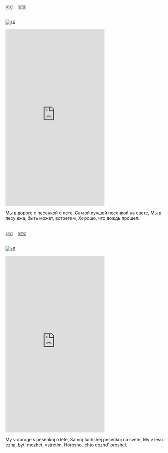 <span id="ru"><a href='#ru'>🇷🇺</a> &nbsp;&nbsp;&nbsp;<a href='#en'>🇺🇸</a> &nbsp;&nbsp;&nbsp;</span><br><br>

![з6](https://github.com/user-attachments/assets/d736278f-d3bb-468e-b16a-9314583662d1)

<iframe width="315" height="560" src="https://www.youtube.com/embed/H_UCcJqsLRM" frameborder="0" allow="accelerometer; autoplay; clipboard-write; encrypted-media; gyroscope; picture-in-picture; web-share"allowfullscreen></iframe>

Мы в дороге с песенкой о лете,
Самой лучшей песенкой на свете,
Мы в лесу ежа, быть может, встретим,
Хорошо, что дождь прошел.<br><br>

<span id="en"><a href='#ru'>🇷🇺</a> &nbsp;&nbsp;&nbsp;<a href='#en'>🇺🇸</a> &nbsp;&nbsp;&nbsp;</span><br><br>

![з6](https://github.com/user-attachments/assets/d736278f-d3bb-468e-b16a-9314583662d1)

<iframe width="315" height="560" src="https://www.youtube.com/embed/2GTOpETta" frameborder="0" allow="accelerometer; autoplay; clipboard-write; encrypted-media; gyroscope; picture-in-picture; web-share"allowfullscreen></iframe>

My v doroge s pesenkoj o lete,
Samoj luchshej pesenkoj na svete,
My v lesu ezha, byt' mozhet, vstretim,
Horosho, chto dozhd' proshel.<br><br>

